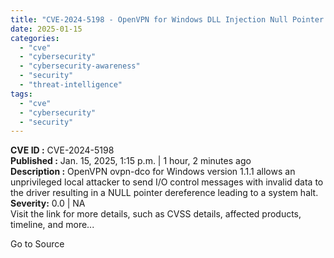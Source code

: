 ```yaml
---
title: "CVE-2024-5198 - OpenVPN for Windows DLL Injection Null Pointer Dereference"
date: 2025-01-15
categories: 
  - "cve"
  - "cybersecurity"
  - "cybersecurity-awareness"
  - "security"
  - "threat-intelligence"
tags: 
  - "cve"
  - "cybersecurity"
  - "security"
---
```


**CVE ID :** CVE-2024-5198  
**Published :** Jan. 15, 2025, 1:15 p.m. | 1 hour, 2 minutes ago  
**Description :** OpenVPN ovpn-dco for Windows version 1.1.1 allows an unprivileged local attacker to send I/O control messages with invalid data to the driver resulting in a NULL pointer dereference leading to a system halt.  
**Severity:** 0.0 | NA  
Visit the link for more details, such as CVSS details, affected products, timeline, and more...

Go to Source
